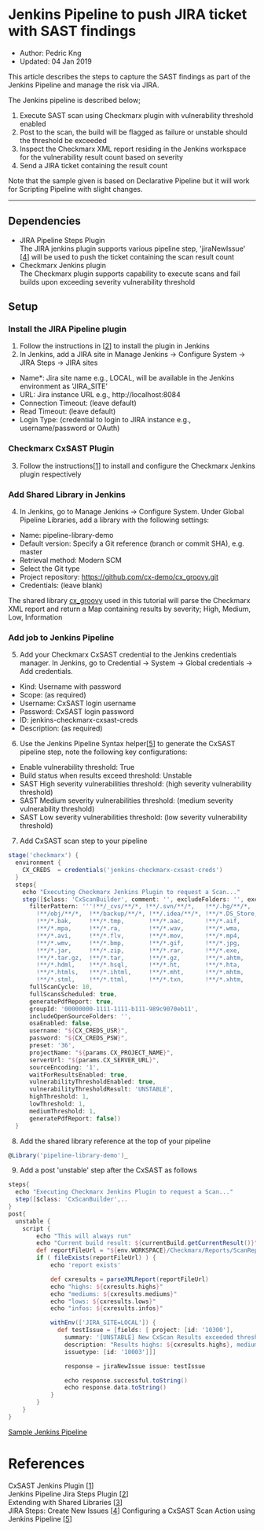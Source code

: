 # Jenkins Pipeline to push JIRA ticket with SAST findings
* Author:   Pedric Kng  
* Updated:  04 Jan 2019

This article describes the steps to capture the SAST findings as part of the Jenkins Pipeline and manage the risk via JIRA.

The Jenkins pipeline is described below;
1. Execute SAST scan using Checkmarx plugin with vulnerability threshold enabled
2. Post to the scan, the build will be flagged as failure or unstable should the threshold be exceeded
3. Inspect the Checkmarx XML report residing in the Jenkins workspace for the vulnerability result count based on severity
4. Send a JIRA ticket containing the result count

Note that the sample given is based on Declarative Pipeline but it will work for Scripting Pipeline with slight changes.

***
## Dependencies
- JIRA Pipeline Steps Plugin  
  The JIRA jenkins plugin supports various pipeline step, 'jiraNewIssue' [[4]] will be used to push the ticket containing the scan result count
- Checkmarx Jenkins plugin  
  The Checkmarx plugin supports capability to execute scans and fail builds upon exceeding severity vulnerability threshold

## Setup

### Install the JIRA Pipeline plugin
1. Follow the instructions in [[2]] to install the plugin in Jenkins
2. In Jenkins, add a JIRA site in Manage Jenkins → Configure System → JIRA Steps → JIRA sites
  - Name*: Jira site name e.g., LOCAL, will be available in the Jenkins environment as 'JIRA_SITE'
  - URL: Jira instance URL e.g., http://localhost:8084
  - Connection Timeout: (leave default)
  - Read Timeout: (leave default)
  - Login Type: (credential to login to JIRA instance e.g., username/password or OAuth)

### Checkmarx CxSAST Plugin
3. Follow the instructions[[1]] to install and configure the Checkmarx Jenkins plugin respectively


### Add Shared Library in Jenkins
4. In Jenkins, go to Manage Jenkins → Configure System. Under Global Pipeline Libraries, add a library with the following settings:
  - Name: pipeline-library-demo
  - Default version: Specify a Git reference (branch or commit SHA), e.g. master
  - Retrieval method: Modern SCM
  - Select the Git type
  - Project repository: https://github.com/cx-demo/cx_groovy.git
  - Credentials: (leave blank)

The shared library [cx_groovy](vars/parseXMLReport.md) used in this tutorial will parse the Checkmarx XML report and return a Map containing results by severity; High, Medium, Low, Information

### Add job to Jenkins Pipeline
5. Add your Checkmarx CxSAST credential to the Jenkins credentials manager. In Jenkins, go to Credential → System  → Global credentials → Add credentials.  
  - Kind: Username with password
  - Scope:  (as required)
  - Username: CxSAST login username
  - Password: CxSAST login password
  - ID: jenkins-checkmarx-cxsast-creds
  - Description: (as required)


6. Use the Jenkins Pipeline Syntax helper[[5]] to generate the CxSAST pipeline step, note the following key configurations:
  - Enable vulnerability threshold: True
  - Build status when results exceed threshold: Unstable
  - SAST High severity vulnerabilities threshold: (high severity vulnerability threshold)
  - SAST Medium severity vulnerabilities threshold: (medium severity vulnerability threshold)
  - SAST Low severity vulnerabilities threshold: (low severity vulnerability threshold)


7. Add CxSAST scan step to your pipeline

```groovy
stage('checkmarx') {
  environment {
    CX_CREDS  = credentials('jenkins-checkmarx-cxsast-creds')
  }
  steps{
    echo "Executing Checkmarx Jenkins Plugin to request a Scan..."
    step([$class: 'CxScanBuilder', comment: '', excludeFolders: '', excludeOpenSourceFolders: '', exclusionsSetting: 'job',
      filterPattern: '''!**/_cvs/**/*, !**/.svn/**/*,   !**/.hg/**/*,   !**/.git/**/*,  !**/.bzr/**/*, !**/bin/**/*,
        !**/obj/**/*,  !**/backup/**/*, !**/.idea/**/*, !**/*.DS_Store, !**/*.ipr,     !**/*.iws,
        !**/*.bak,     !**/*.tmp,       !**/*.aac,      !**/*.aif,      !**/*.iff,     !**/*.m3u, !**/*.mid, !**/*.mp3,
        !**/*.mpa,     !**/*.ra,        !**/*.wav,      !**/*.wma,      !**/*.3g2,     !**/*.3gp, !**/*.asf, !**/*.asx,
        !**/*.avi,     !**/*.flv,       !**/*.mov,      !**/*.mp4,      !**/*.mpg,     !**/*.rm,  !**/*.swf, !**/*.vob,
        !**/*.wmv,     !**/*.bmp,       !**/*.gif,      !**/*.jpg,      !**/*.png,     !**/*.psd, !**/*.tif, !**/*.swf,
        !**/*.jar,     !**/*.zip,       !**/*.rar,      !**/*.exe,      !**/*.dll,     !**/*.pdb, !**/*.7z,  !**/*.gz,
        !**/*.tar.gz,  !**/*.tar,       !**/*.gz,       !**/*.ahtm,     !**/*.ahtml,   !**/*.fhtml, !**/*.hdm,
        !**/*.hdml,    !**/*.hsql,      !**/*.ht,       !**/*.hta,      !**/*.htc,     !**/*.htd, !**/*.war, !**/*.ear,
        !**/*.htmls,   !**/*.ihtml,     !**/*.mht,      !**/*.mhtm,     !**/*.mhtml,   !**/*.ssi, !**/*.stm,
        !**/*.stml,    !**/*.ttml,      !**/*.txn,      !**/*.xhtm,   !**/*.class, !**/*.iml, !Checkmarx/Reports/*.*''',
      fullScanCycle: 10,
      fullScansScheduled: true,
      generatePdfReport: true,
      groupId: '00000000-1111-1111-b111-989c9070eb11',
      includeOpenSourceFolders: '',
      osaEnabled: false,
      username: "${CX_CREDS_USR}",
      password: "${CX_CREDS_PSW}",
      preset: '36',
      projectName: "${params.CX_PROJECT_NAME}",
      serverUrl: "${params.CX_SERVER_URL}",
      sourceEncoding: '1',
      waitForResultsEnabled: true,
      vulnerabilityThresholdEnabled: true,
      vulnerabilityThresholdResult: 'UNSTABLE',
      highThreshold: 1,
      lowThreshold: 1,
      mediumThreshold: 1,
      generatePdfReport: false])
  }
```

8. Add the shared library reference at the top of your pipeline

```groovy
@Library('pipeline-library-demo')_
```

9. Add a post 'unstable' step after the CxSAST as follows 

```groovy
steps{
  echo "Executing Checkmarx Jenkins Plugin to request a Scan..."
  step([$class: 'CxScanBuilder',..
}
post{
  unstable {
    script {
        echo "This will always run"
        echo "Current build result: ${currentBuild.getCurrentResult()}"
        def reportFileUrl = "${env.WORKSPACE}/Checkmarx/Reports/ScanReport.xml";
        if ( fileExists(reportFileUrl) ) {
            echo 'report exists'

            def cxresults = parseXMLReport(reportFileUrl)
            echo "highs: ${cxresults.highs}"
            echo "mediums: ${cxresults.mediums}"
            echo "lows: ${cxresults.lows}"
            echo "infos: ${cxresults.infos}"

            withEnv(['JIRA_SITE=LOCAL']) {
              def testIssue = [fields: [ project: [id: '10300'],
                summary: '[UNSTABLE] New CxScan Results exceeded threshold',
                description: "Results highs: ${cxresults.highs}, mediums: ${cxresults.mediums}, lows: ${cxresults.lows}, infos: ${cxresults.infos}",
                issuetype: [id: '10003']]]

                response = jiraNewIssue issue: testIssue

                echo response.successful.toString()
                echo response.data.toString()
            }
        }
    }
}
```

[Sample Jenkins Pipeline](mycxsast.jenkinsfile)


# References
CxSAST Jenkins Plugin [[1]]  
Jenkins Pipeline Jira Steps Plugin [[2]]  
Extending with Shared Libraries [[3]]  
JIRA Steps: Create New Issues [[4]]
Configuring a CxSAST Scan Action using Jenkins Pipeline [[5]]


[1]:https://checkmarx.atlassian.net/wiki/spaces/KC/pages/11337790/CxSAST+Jenkins+Plugin "CxSAST Jenkins Plugin"
[2]:https://jenkinsci.github.io/jira-steps-plugin/ "Jenkins Pipeline Jira Steps Plugin"
[3]:https://jenkins.io/doc/book/pipeline/shared-libraries/ "Extending with Shared Libraries"
[4]:https://jenkins.io/doc/pipeline/steps/jira-steps/#jiranewissues-jira-steps-create-new-issues "JIRA Steps: Create New Issues"
[5]:https://checkmarx.atlassian.net/wiki/spaces/KC/pages/57180267/Configuring+a+CxSAST+Scan+Action+using+Jenkins+Pipelines "Configuring a CxSAST Scan Action using Jenkins Pipeline"
